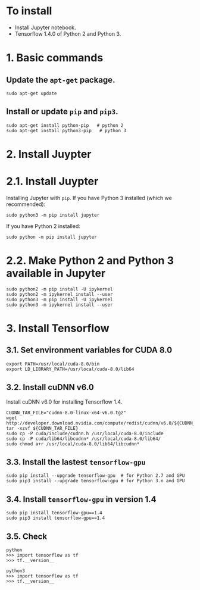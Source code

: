 # To install
* Install Jupyter notebook.
* Tensorflow 1.4.0 of Python 2 and Python 3.

# 1. Basic commands
## Update the `apt-get` package.
```
sudo apt-get update
```

## Install or update `pip` and `pip3`.
```
sudo apt-get install python-pip	  # python 2
sudo apt-get install python3-pip   # python 3
```

# 2. Install Juypter

# 2.1. Install Juypter
Installing Jupyter with `pip`.
If you have Python 3 installed (which we recommended):
```
sudo python3 -m pip install jupyter
```
If you have Python 2 installed:
```
sudo python -m pip install jupyter
```

# 2.2. Make Python 2 and Python 3 available in Jupyter
```
sudo python2 -m pip install -U ipykernel
sudo python2 -m ipykernel install --user
sudo python3 -m pip install -U ipykernel
sudo python3 -m ipykernel install --user
```

# 3. Install Tensorflow

## 3.1. Set environment variables for CUDA 8.0
```
export PATH=/usr/local/cuda-8.0/bin
export LD_LIBRARY_PATH=/usr/local/cuda-8.0/lib64
```

## 3.2. Install cuDNN v6.0
Install cuDNN v6.0 for installing Tensorflow 1.4.
```
CUDNN_TAR_FILE="cudnn-8.0-linux-x64-v6.0.tgz"
wget http://developer.download.nvidia.com/compute/redist/cudnn/v6.0/${CUDNN_TAR_FILE}
tar -xzvf ${CUDNN_TAR_FILE}
sudo cp -P cuda/include/cudnn.h /usr/local/cuda-8.0/include
sudo cp -P cuda/lib64/libcudnn* /usr/local/cuda-8.0/lib64/
sudo chmod a+r /usr/local/cuda-8.0/lib64/libcudnn*
```

## 3.3. Install the lastest `tensorflow-gpu`
```
sudo pip install --upgrade tensorflow-gpu  # for Python 2.7 and GPU
sudo pip3 install --upgrade tensorflow-gpu # for Python 3.n and GPU
```

## 3.4. Install `tensorflow-gpu` in version 1.4
```
sudo pip install tensorflow-gpu==1.4
sudo pip3 install tensorflow-gpu==1.4
```

## 3.5. Check
```
python
>>> import tensorflow as tf
>>> tf.__version__
```
```
python3
>>> import tensorflow as tf
>>> tf.__version__
```
